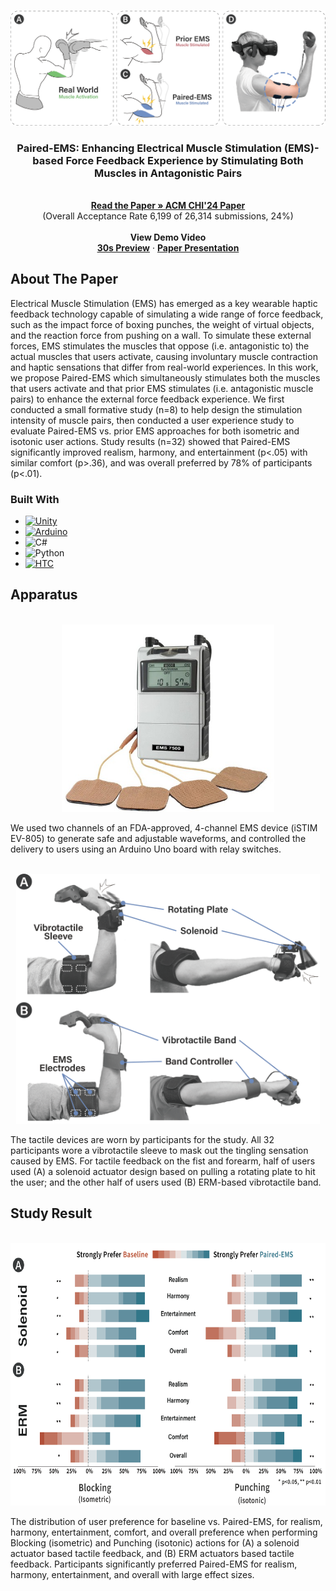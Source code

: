<!-- Improved compatibility of back to top link: See: https://github.com/othneildrew/Best-README-Template/pull/73 -->
<a id="readme-top"></a>
<!--
*** Thanks for checking out the Best-README-Template. If you have a suggestion
*** that would make this better, please fork the repo and create a pull request
*** or simply open an issue with the tag "enhancement".
*** Don't forget to give the project a star!
*** Thanks again! Now go create something AMAZING! :D
-->



<!-- PROJECT SHIELDS -->
<!--
*** I'm using markdown "reference style" links for readability.
*** Reference links are enclosed in brackets [ ] instead of parentheses ( ).
*** See the bottom of this document for the declaration of the reference variables
*** for contributors-url, forks-url, etc. This is an optional, concise syntax you may use.
*** https://www.markdownguide.org/basic-syntax/#reference-style-links
-->



<!-- PROJECT LOGO -->
<br />
<div align="center">
  <a href="https://github.com/github_username/repo_name">
    <img src="Images/hero_image_v5.png" alt="Logo" >
  </a>

<h3 align="center">Paired-EMS: Enhancing Electrical Muscle Stimulation (EMS)-based Force Feedback Experience by Stimulating Both Muscles in Antagonistic Pairs</h3>

  <p align="center">
    <br />
    <a href="https://dl.acm.org/doi/10.1145/3613904.3642841"><strong> Read the Paper » ACM CHI'24 Paper</strong></a>
    <br />
    (Overall Acceptance Rate 6,199 of 26,314 submissions, 24%)
    <br />
    <br />
    <strong> View Demo Video</strong>
    <br />
    <a href="https://www.youtube.com/watch?v=7NbJ0tl-Qlc"><strong>30s Preview</strong></a> 
    &middot;
    <a href="https://www.youtube.com/watch?v=wXZyBsOmNBc"><strong>Paper Presentation</strong></a>
<!--     &middot;
    <a href="https://github.com/github_username/repo_name/issues/new?labels=enhancement&template=feature-request---.md">Request Feature</a> -->
  </p>
</div>






<!-- ABOUT THE PROJECT -->
## About The Paper

Electrical Muscle Stimulation (EMS) has emerged as a key wearable haptic feedback technology capable of simulating a wide range of force feedback, such as the impact force of boxing punches, the weight of virtual objects, and the reaction force from pushing on a wall. To simulate these external forces, EMS stimulates the muscles that oppose (i.e. antagonistic to) the actual muscles that users activate, causing involuntary muscle contraction and haptic sensations that differ from real-world experiences. In this work, we propose Paired-EMS which simultaneously stimulates both the muscles that users activate and that prior EMS stimulates (i.e. antagonistic muscle pairs) to enhance the external force feedback experience. We first conducted a small formative study (n=8) to help design the stimulation intensity of muscle pairs, then conducted a user experience study to evaluate Paired-EMS vs. prior EMS approaches for both isometric and isotonic user actions. Study results (n=32) showed that Paired-EMS significantly improved realism, harmony, and entertainment (p<.05) with similar comfort (p>.36), and was overall preferred by 78% of participants (p<.01).




### Built With

* [![Unity][unity-shield]][unity-url]
* [![Arduino][arduino]][arduino-url]
* ![C#][C#-s]
* ![Python](https://img.shields.io/badge/python-3670A0?style=for-the-badge&logo=python&logoColor=ffdd54)
* [![HTC][HTC-s]][HTC-url]




<!-- GETTING STARTED -->
## Apparatus

<!-- EMS PHOTO -->
<br />
<div align="center">
  <img src="Images/EMS.jpg" height="300">
<br />
</div>

We used two channels of an FDA-approved, 4-channel EMS device (iSTIM EV-805) to generate safe and adjustable waveforms, and controlled the delivery to users using an Arduino Uno board with relay switches.

<!-- USER EQUIP PHOTO -->
<br />
<div align="center">
  <img src="Images/user_equip.png" height="400">
<br />
</div>

The tactile devices are worn by participants for the study. All 32 participants wore a vibrotactile sleeve to mask
out the tingling sensation caused by EMS. For tactile feedback on the fist and forearm, half of users used (A) a solenoid actuator
design based on pulling a rotating plate to hit the user; and the other half of users used (B) ERM-based vibrotactile band.

<!-- GETTING STARTED -->
## Study Result
<!-- STUDY RESULT PHOTO -->
<br />
<div align="center">
  <img src="Images/study_result.png" height="420">
<br />
</div>

The distribution of user preference for baseline vs. Paired-EMS, for realism, harmony, entertainment, comfort, and overall preference when performing Blocking (isometric) and Punching (isotonic) actions for (A) a solenoid actuator based tactile feedback, and (B) ERM actuators based tactile feedback. Participants significantly preferred Paired-EMS for realism, harmony, entertainment, and overall with large effect sizes.

<!-- MARKDOWN LINKS & IMAGES -->
<!-- https://www.markdownguide.org/basic-syntax/#reference-style-links -->
[unity-shield]:https://img.shields.io/badge/unity-%23000000.svg?style=for-the-badge&logo=unity&logoColor=white
[unity-url]:https://unity.com/
[arduino]:https://img.shields.io/badge/-Arduino-00979D?style=for-the-badge&logo=Arduino&logoColor=white
[arduino-url]:https://www.arduino.cc/
[C#-s]:https://img.shields.io/badge/c%23-%23239120.svg?style=for-the-badge&logo=csharp&logoColor=white
[HTC-s]:https://img.shields.io/badge/HTC%20VIVE-black?style=for-the-badge&logo=htcvive
[HTC-url]:https://www.vive.com/
[contributors-shield]: https://img.shields.io/github/contributors/github_username/repo_name.svg?style=for-the-badge
[contributors-url]: https://github.com/github_username/repo_name/graphs/contributors
[forks-shield]: https://img.shields.io/github/forks/github_username/repo_name.svg?style=for-the-badge
[forks-url]: https://github.com/github_username/repo_name/network/members
[stars-shield]: https://img.shields.io/github/stars/github_username/repo_name.svg?style=for-the-badge
[stars-url]: https://github.com/github_username/repo_name/stargazers
[issues-shield]: https://img.shields.io/github/issues/github_username/repo_name.svg?style=for-the-badge
[issues-url]: https://github.com/github_username/repo_name/issues
[license-shield]: https://img.shields.io/github/license/github_username/repo_name.svg?style=for-the-badge
[license-url]: https://github.com/github_username/repo_name/blob/master/LICENSE.txt
[linkedin-shield]: https://img.shields.io/badge/-LinkedIn-black.svg?style=for-the-badge&logo=linkedin&colorB=555
[linkedin-url]: https://linkedin.com/in/linkedin_username
[product-screenshot]: images/screenshot.png
[Next.js]: https://img.shields.io/badge/next.js-000000?style=for-the-badge&logo=nextdotjs&logoColor=white
[Next-url]: https://nextjs.org/
[React.js]: https://img.shields.io/badge/React-20232A?style=for-the-badge&logo=react&logoColor=61DAFB
[React-url]: https://reactjs.org/
[Vue.js]: https://img.shields.io/badge/Vue.js-35495E?style=for-the-badge&logo=vuedotjs&logoColor=4FC08D
[Vue-url]: https://vuejs.org/
[Angular.io]: https://img.shields.io/badge/Angular-DD0031?style=for-the-badge&logo=angular&logoColor=white
[Angular-url]: https://angular.io/
[Svelte.dev]: https://img.shields.io/badge/Svelte-4A4A55?style=for-the-badge&logo=svelte&logoColor=FF3E00
[Svelte-url]: https://svelte.dev/
[Laravel.com]: https://img.shields.io/badge/Laravel-FF2D20?style=for-the-badge&logo=laravel&logoColor=white
[Laravel-url]: https://laravel.com
[Bootstrap.com]: https://img.shields.io/badge/Bootstrap-563D7C?style=for-the-badge&logo=bootstrap&logoColor=white
[Bootstrap-url]: https://getbootstrap.com
[JQuery.com]: https://img.shields.io/badge/jQuery-0769AD?style=for-the-badge&logo=jquery&logoColor=white
[JQuery-url]: https://jquery.com 
